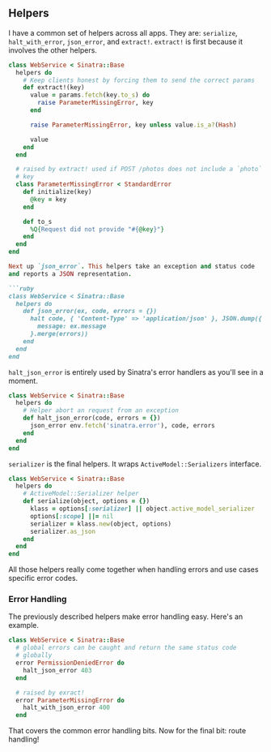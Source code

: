 ## Helpers

I have a common set of helpers across all apps. They are: `serialize`,
`halt_with_error`, `json_error`, and `extract!`. `extract!` is first
because it involves the other helpers.

```ruby
class WebService < Sinatra::Base
  helpers do
    # Keep clients honest by forcing them to send the correct params
    def extract!(key)
      value = params.fetch(key.to_s) do
        raise ParameterMissingError, key
      end

      raise ParameterMissingError, key unless value.is_a?(Hash)

      value
    end
  end

  # raised by extract! used if POST /photos does not include a `photo`
  # key
  class ParameterMissingError < StandardError
    def initialize(key)
      @key = key
    end

    def to_s
      %Q{Request did not provide "#{@key}"}
    end
  end
end

Next up `json_error`. This helpers take an exception and status code
and reports a JSON representation.

```ruby
class WebService < Sinatra::Base
  helpers do
    def json_error(ex, code, errors = {})
      halt code, { 'Content-Type' => 'application/json' }, JSON.dump({
        message: ex.message
      }.merge(errors))
    end
  end
end
```

`halt_json_error` is entirely used by Sinatra's error handlers as
you'll see in a moment.

```ruby
class WebService < Sinatra::Base
  helpers do
    # Helper abort an request from an exception
    def halt_json_error(code, errors = {})
      json_error env.fetch('sinatra.error'), code, errors
    end
  end
end
```

`serializer` is the final helpers. It wraps `ActiveModel::Serializers`
interface.

```ruby
class WebService < Sinatra::Base
  helpers do
    # ActiveModel::Serializer helper
    def serialize(object, options = {})
      klass = options[:serializer] || object.active_model_serializer
      options[:scope] ||= nil
      serializer = klass.new(object, options)
      serializer.as_json
    end
  end
end
```

All those helpers really come together when handling errors and use
cases specific error codes.

### Error Handling

The previously described helpers make error handling easy. Here's an
example.

```ruby
class WebService < Sinatra::Base
  # global errors can be caught and return the same status code
  # globally
  error PermissionDeniedError do
    halt_json_error 403
  end

  # raised by exract!
  error ParameterMissingError do
    halt_with_json_error 400
  end
```

That covers the common error handling bits. Now for the final bit:
route handling!

